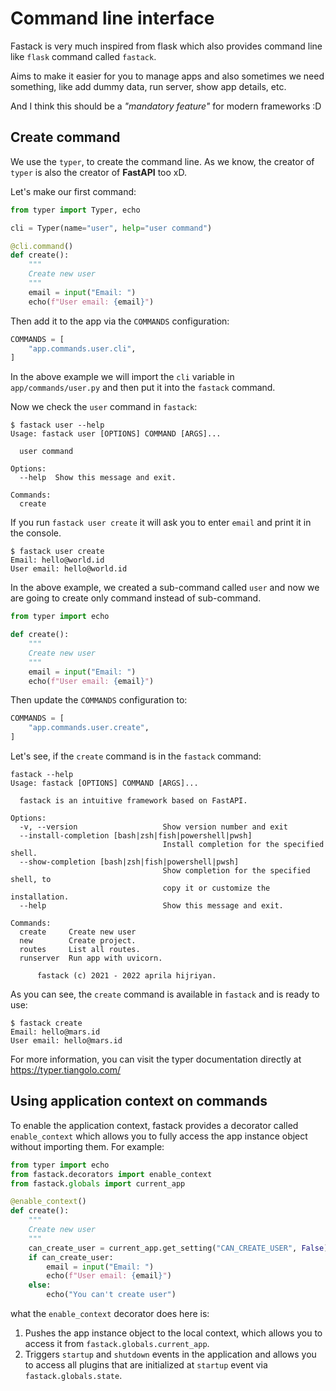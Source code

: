 # Command line interface

Fastack is very much inspired from flask which also provides command line like `flask` command called `fastack`.

Aims to make it easier for you to manage apps and also sometimes we need something, like add dummy data, run server, show app details, etc.

And I think this should be a *"mandatory feature"* for modern frameworks :D

## Create command

We use the `typer`, to create the command line. As we know, the creator of `typer` is also the creator of **FastAPI** too xD.

Let's make our first command:

```py title="app/commands/user.py"
from typer import Typer, echo

cli = Typer(name="user", help="user command")

@cli.command()
def create():
    """
    Create new user
    """
    email = input("Email: ")
    echo(f"User email: {email}")
```

Then add it to the app via the ``COMMANDS`` configuration:

```py
COMMANDS = [
    "app.commands.user.cli",
]
```

In the above example we will import the `cli` variable in `app/commands/user.py` and then put it into the `fastack` command.

Now we check the `user` command in `fastack`:

```
$ fastack user --help
Usage: fastack user [OPTIONS] COMMAND [ARGS]...

  user command

Options:
  --help  Show this message and exit.

Commands:
  create
```

If you run `fastack user create` it will ask you to enter `email` and print it in the console.

```
$ fastack user create
Email: hello@world.id
User email: hello@world.id
```

In the above example, we created a sub-command called `user` and now we are going to create only command instead of sub-command.

```py title="app/commands/user.py"
from typer import echo

def create():
    """
    Create new user
    """
    email = input("Email: ")
    echo(f"User email: {email}")
```

Then update the `COMMANDS` configuration to:

```py
COMMANDS = [
    "app.commands.user.create",
]
```

Let's see, if the `create` command is in the `fastack` command:

```
fastack --help
Usage: fastack [OPTIONS] COMMAND [ARGS]...

  fastack is an intuitive framework based on FastAPI.

Options:
  -v, --version                   Show version number and exit
  --install-completion [bash|zsh|fish|powershell|pwsh]
                                  Install completion for the specified shell.
  --show-completion [bash|zsh|fish|powershell|pwsh]
                                  Show completion for the specified shell, to
                                  copy it or customize the installation.
  --help                          Show this message and exit.

Commands:
  create     Create new user
  new        Create project.
  routes     List all routes.
  runserver  Run app with uvicorn.

      fastack (c) 2021 - 2022 aprila hijriyan.
```

As you can see, the `create` command is available in `fastack` and is ready to use:

```
$ fastack create
Email: hello@mars.id
User email: hello@mars.id
```

For more information, you can visit the typer documentation directly at https://typer.tiangolo.com/


## Using application context on commands

To enable the application context, fastack provides a decorator called `enable_context` which allows you to fully access the app instance object without importing them. For example:

```py
from typer import echo
from fastack.decorators import enable_context
from fastack.globals import current_app

@enable_context()
def create():
    """
    Create new user
    """
    can_create_user = current_app.get_setting("CAN_CREATE_USER", False)
    if can_create_user:
        email = input("Email: ")
        echo(f"User email: {email}")
    else:
        echo("You can't create user")
```

what the `enable_context` decorator does here is:

1. Pushes the app instance object to the local context, which allows you to access it from `fastack.globals.current_app`.
2. Triggers `startup` and `shutdown` events in the application and allows you to access all plugins that are initialized at `startup` event via `fastack.globals.state`.
